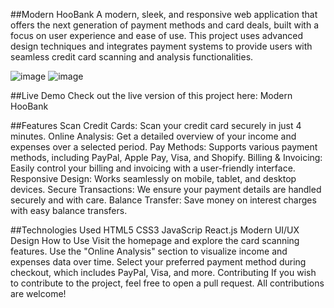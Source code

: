 ##Modern HooBank
A modern, sleek, and responsive web application that offers the next generation of payment methods and card deals, built with a focus on user experience and ease of use. This project uses advanced design techniques and integrates payment systems to provide users with seamless credit card scanning and analysis functionalities.

![image](https://github.com/user-attachments/assets/818eb70c-65c9-447e-8e99-156afde3b8c9)
![image](https://github.com/user-attachments/assets/abf878e4-6ae1-4898-ac33-0e8bd87bb209)

##Live Demo
Check out the live version of this project here: Modern HooBank

##Features
Scan Credit Cards: Scan your credit card securely in just 4 minutes.
Online Analysis: Get a detailed overview of your income and expenses over a selected period.
Pay Methods: Supports various payment methods, including PayPal, Apple Pay, Visa, and Shopify.
Billing & Invoicing: Easily control your billing and invoicing with a user-friendly interface.
Responsive Design: Works seamlessly on mobile, tablet, and desktop devices.
Secure Transactions: We ensure your payment details are handled securely and with care.
Balance Transfer: Save money on interest charges with easy balance transfers.

##Technologies Used
HTML5
CSS3
JavaScrip
React.js
Modern UI/UX Design
How to Use
Visit the homepage and explore the card scanning features.
Use the "Online Analysis" section to visualize income and expenses data over time.
Select your preferred payment method during checkout, which includes PayPal, Visa, and more.
Contributing
If you wish to contribute to the project, feel free to open a pull request. All contributions are welcome!

